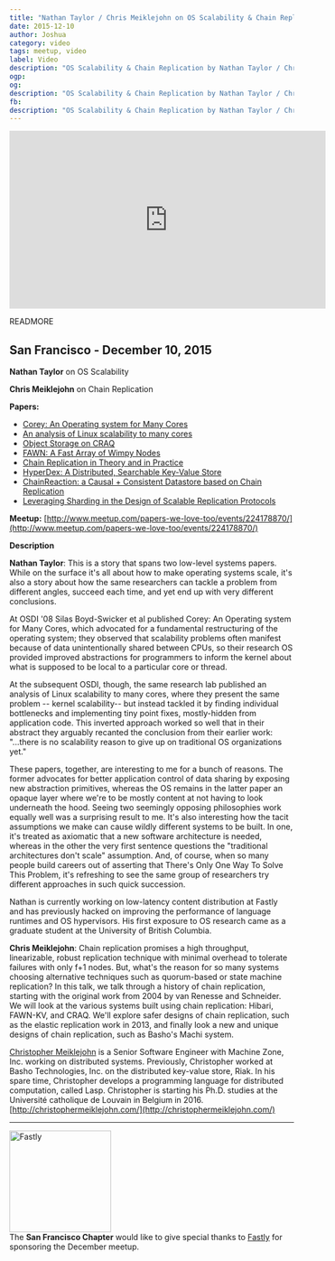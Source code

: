 ```yaml
---
title: "Nathan Taylor / Chris Meiklejohn on OS Scalability & Chain Replication"
date: 2015-12-10
author: Joshua
category: video
tags: meetup, video
label: Video
description: "OS Scalability & Chain Replication by Nathan Taylor / Chris Meiklejohn on 2015-12-10"
ogp:
og:
description: "OS Scalability & Chain Replication by Nathan Taylor / Chris Meiklejohn on 2015-12-10"
fb:
description: "OS Scalability & Chain Replication by Nathan Taylor / Chris Meiklejohn on 2015-12-10"
---
```


<iframe class="video" width="560" height="315" src="https://www.youtube.com/embed/kaig7CL4-KU" frameborder="0" allowfullscreen></iframe>

READMORE

## San Francisco - December 10, 2015

**Nathan Taylor** on OS Scalability

**Chris Meiklejohn** on Chain Replication

**Papers:**

* [Corey: An Operating system for Many Cores](https://www.usenix.org/legacy/event/osdi08/tech/full_papers/boyd-wickizer/boyd_wickizer.pdf)
* [An analysis of Linux scalability to many cores](https://pdos.csail.mit.edu/papers/linux:osdi10.pdf)
* [Object Storage on CRAQ](https://www.usenix.org/legacy/event/usenix09/tech/full_papers/terrace/terrace.pdf)
* [FAWN: A Fast Array of Wimpy Nodes](http://www.sigops.org/sosp/sosp09/papers/andersen-sosp09.pdf)
* [Chain Replication in Theory and in Practice](http://www.snookles.com/scott/publications/erlang2010-slf.pdf)
* [HyperDex: A Distributed, Searchable Key-Value Store](http://hyperdex.org/papers/hyperdex.pdf)
* [ChainReaction: a Causal + Consistent Datastore based on Chain Replication](http://eurosys2013.tudos.org/wp-content/uploads/2013/paper/Almeida.pdf)
* [Leveraging Sharding in the Design of Scalable Replication Protocols](http://www.ymsir.com/papers/sharding-socc.pdf)


**Meetup:** [http://www.meetup.com/papers-we-love-too/events/224178870/](http://www.meetup.com/papers-we-love-too/events/224178870/)

**Description**

**Nathan Taylor**: This is a story that spans two low-level systems papers. While on the surface it's all about how to make operating systems scale, it's also a story about how the same researchers can tackle a problem from different angles, succeed each time, and yet end up with very different conclusions.

At OSDI '08 Silas Boyd-Swicker et al published Corey: An Operating system for Many Cores, which advocated for a fundamental restructuring of the operating system; they observed that scalability problems often manifest because of data unintentionally shared between CPUs, so their research OS provided improved abstractions for programmers to inform the kernel about what is supposed to be local to a particular core or thread.

At the subsequent OSDI, though, the same research lab published an analysis of Linux scalability to many cores, where they present the same problem -- kernel scalability-- but instead tackled it by finding individual bottlenecks and implementing tiny point fixes, mostly-hidden from application code.  This inverted approach worked so well that in their abstract they arguably recanted the conclusion from their earlier work: "...there is no scalability reason to give up on traditional OS organizations yet."

These papers, together, are interesting to me for a bunch of reasons.  The former advocates for better application control of data sharing by exposing new abstraction primitives, whereas the OS remains in the latter paper an opaque layer where we're to be mostly content at not having to look underneath the hood.  Seeing two seemingly opposing philosophies work equally well was a surprising result to me.  It's also interesting how the tacit assumptions we make can cause wildly different systems to be built.  In one, it's treated as axiomatic that a new software architecture is needed, whereas in the other the very first sentence questions the "traditional architectures don't scale" assumption.  And, of course, when so many people build careers out of asserting that There's Only One Way To Solve This Problem, it's refreshing to see the same group of researchers try different approaches in such quick succession.

Nathan is currently working on low-latency content distribution at Fastly and has previously hacked on improving the performance of language runtimes and OS hypervisors. His first exposure to OS research came as a graduate student at the University of British Columbia.

**Chris Meiklejohn**: Chain replication promises a high throughput, linearizable, robust replication technique with minimal overhead to tolerate failures with only f+1 nodes. But, what's the reason for so many systems choosing alternative techniques such as quorum-based or state machine replication? In this talk, we talk through a history of chain replication, starting with the original work from 2004 by van Renesse and Schneider. We will look at the various systems built using chain replication: Hibari, FAWN-KV, and CRAQ. We'll explore safer designs of chain replication, such as the elastic replication work in 2013, and finally look a new and unique designs of chain replication, such as Basho's Machi system.

[Christopher Meiklejohn](https://twitter.com/cmeik) is a Senior Software Engineer with Machine Zone, Inc. working on distributed systems. Previously, Christopher worked at Basho Technologies, Inc. on the distributed key-value store, Riak. In his spare time, Christopher develops a programming language for distributed computation, called Lasp. Christopher is starting his Ph.D. studies at the Université catholique de Louvain in Belgium in 2016. [http://christophermeiklejohn.com/](http://christophermeiklejohn.com/)

---

<img class="left no-shadow" alt="Fastly" style="width: 180px" src="http://mediaserver.pulse2.com/wp-content/uploads/2014/09/Fastly-Logo.png" /><br />
The <strong>San Francisco Chapter</strong> would like to give special thanks to [Fastly](https://www.fastly.com) for sponsoring the December meetup.
